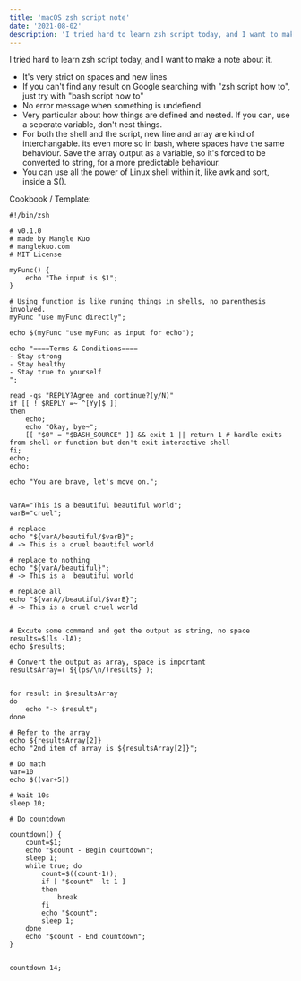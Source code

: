 ```yaml
---
title: 'macOS zsh script note'
date: '2021-08-02'
description: 'I tried hard to learn zsh script today, and I want to make a note about it.'
---
```


I tried hard to learn zsh script today, and I want to make a note about it.

- It's very strict on spaces and new lines
- If you can't find any result on Google searching with "zsh script how to", just try with "bash script how to"
- No error message when something is undefiend. 
- Very particular about how things are defined and nested. If you can, use a seperate variable, don't nest things.
- For both the shell and the script, new line and array are kind of interchangable. its even more so in bash, where spaces have the same behaviour. Save the array output as a variable, so it's forced to be converted to string, for a more predictable behaviour.
- You can use all the power of Linux shell within it, like awk and sort, inside a $().

Cookbook / Template:
```
#!/bin/zsh

# v0.1.0
# made by Mangle Kuo
# manglekuo.com
# MIT License

myFunc() {
    echo "The input is $1";
}

# Using function is like runing things in shells, no parenthesis involved.
myFunc "use myFunc directly";

echo $(myFunc "use myFunc as input for echo");

echo "====Terms & Conditions====
- Stay strong
- Stay healthy
- Stay true to yourself
";

read -qs "REPLY?Agree and continue?(y/N)"
if [[ ! $REPLY =~ ^[Yy]$ ]]
then
	echo;
	echo "Okay, bye~";
    [[ "$0" = "$BASH_SOURCE" ]] && exit 1 || return 1 # handle exits from shell or function but don't exit interactive shell
fi;
echo;
echo;

echo "You are brave, let's move on.";


varA="This is a beautiful beautiful world";
varB="cruel";

# replace
echo "${varA/beautiful/$varB}";
# -> This is a cruel beautiful world

# replace to nothing
echo "${varA/beautiful}";
# -> This is a  beautiful world

# replace all
echo "${varA//beautiful/$varB}";
# -> This is a cruel cruel world


# Excute some command and get the output as string, no space
results=$(ls -lA);
echo $results;

# Convert the output as array, space is important
resultsArray=( ${(ps/\n/)results} );


for result in $resultsArray
do
	echo "-> $result";
done

# Refer to the array
echo ${resultsArray[2]}
echo "2nd item of array is ${resultsArray[2]}";

# Do math
var=10
echo $((var+5))

# Wait 10s
sleep 10;

# Do countdown

countdown() {
	count=$1;
	echo "$count - Begin countdown";
	sleep 1;
	while true; do
		count=$((count-1));
		if [ "$count" -lt 1 ]
		then
			break
		fi
		echo "$count";
		sleep 1;
	done
	echo "$count - End countdown";
}


countdown 14;


```